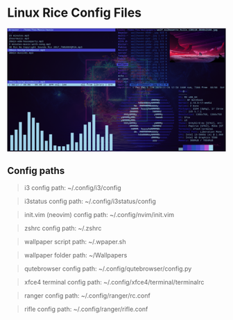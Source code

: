 # Linux Rice Config Files

![Linux rice coder edition screenshot](linux-rice-coder-edition-screenshot.png)

## Config paths

> i3 config path: ~/.config/i3/config

> i3status config path: ~/.config/i3status/config

> init.vim (neovim) config path: ~/.config/nvim/init.vim

> zshrc config path: ~/.zshrc

> wallpaper script path: ~/.wpaper.sh 

> wallpaper folder path: ~/Wallpapers

> qutebrowser config path: ~/.config/qutebrowser/config.py

> xfce4 terminal config path: ~/.config/xfce4/terminal/terminalrc

> ranger config path: ~/.config/ranger/rc.conf

> rifle config path: ~/.config/ranger/rifle.conf

